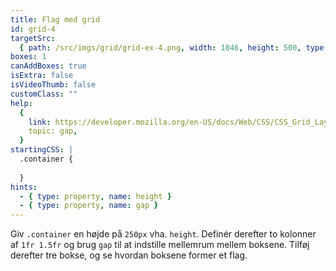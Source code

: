 ```yaml
---
title: Flag med grid
id: grid-4
targetSrc:
  { path: /src/imgs/grid/grid-ex-4.png, width: 1046, height: 500, type: "img" }
boxes: 1
canAddBoxes: true
isExtra: false
isVideoThumb: false
customClass: ""
help:
  {
    link: https://developer.mozilla.org/en-US/docs/Web/CSS/CSS_Grid_Layout/Basic_Concepts_of_Grid_Layout#gutters,
    topic: gap,
  }
startingCSS: |
  .container {
    
  }
hints:
  - { type: property, name: height }
  - { type: property, name: gap }
---
```


Giv `.container` en højde på `250px` vha. `height`. Definér derefter to kolonner af `1fr 1.5fr` og brug `gap` til at indstille mellemrum mellem boksene. Tilføj derefter tre bokse, og se hvordan boksene former et flag.
